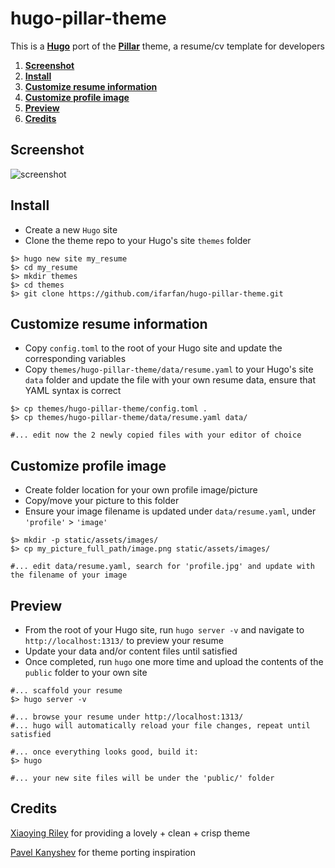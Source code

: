 # hugo-pillar-theme

This is a **[Hugo](https://gohugo.io/)** port of the **[Pillar](https://themes.3rdwavemedia.com/bootstrap-templates/all/free-bootstrap4-resume-cv-template-for-developers-pillar/)** theme, a resume/cv template for developers

1. **[Screenshot](#screenshot)**
1. **[Install](#install)**
1. **[Customize resume information](#customize-resume-information)**
1. **[Customize profile image](#customize-profile-image)**
1. **[Preview](#preview)**
1. **[Credits](#credits)**


## Screenshot
![screenshot](https://themes.3rdwavemedia.com/wp-content/uploads/2018/05/Bootstrap-Resume-CV-Template-Pillar-Pormo.jpg "Pillar screenshot")


## Install
- Create a new `Hugo` site
- Clone the theme repo to your Hugo's site `themes` folder

```
$> hugo new site my_resume
$> cd my_resume
$> mkdir themes
$> cd themes
$> git clone https://github.com/ifarfan/hugo-pillar-theme.git

```


## Customize resume information
- Copy `config.toml` to the root of your Hugo site and update the corresponding variables
- Copy `themes/hugo-pillar-theme/data/resume.yaml` to your Hugo's site `data` folder and update the file with your own resume data, ensure that YAML syntax is correct

```
$> cp themes/hugo-pillar-theme/config.toml .
$> cp themes/hugo-pillar-theme/data/resume.yaml data/

#... edit now the 2 newly copied files with your editor of choice
```


## Customize profile image
- Create folder location for your own profile image/picture
- Copy/move your picture to this folder
- Ensure your image filename is updated under `data/resume.yaml`, under `'profile'` > `'image'`

```
$> mkdir -p static/assets/images/
$> cp my_picture_full_path/image.png static/assets/images/

#... edit data/resume.yaml, search for 'profile.jpg' and update with the filename of your image
```


## Preview
- From the root of your Hugo site, run `hugo server -v` and navigate to `http://localhost:1313/` to preview your resume
- Update your data and/or content files until satisfied
- Once completed, run `hugo` one more time and upload the contents of the `public` folder to your own site

```
#... scaffold your resume
$> hugo server -v

#... browse your resume under http://localhost:1313/
#... hugo will automatically reload your file changes, repeat until satisfied

#... once everything looks good, build it:
$> hugo

#... your new site files will be under the 'public/' folder

```


## Credits
[Xiaoying Riley](http://themes.3rdwavemedia.com) for providing a lovely + clean + crisp theme

[Pavel Kanyshev](https://github.com/aerohub/hugo-orbit-theme) for theme porting inspiration

